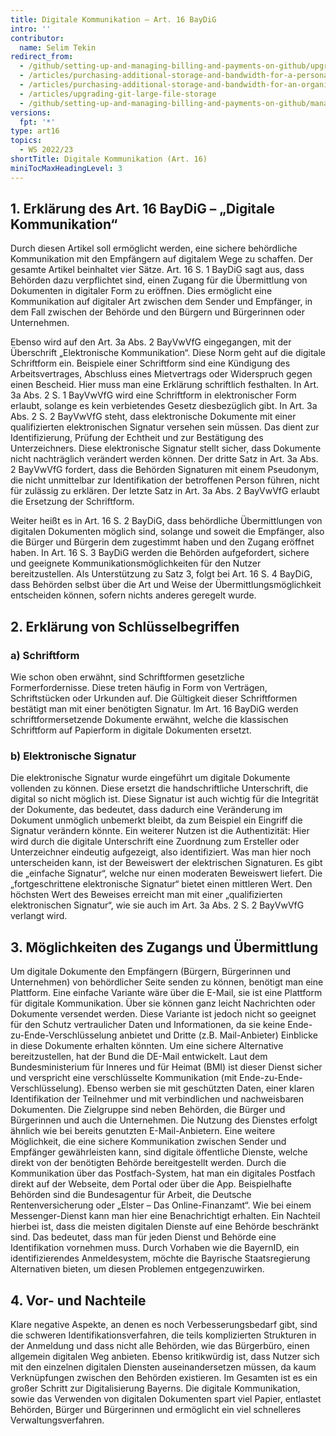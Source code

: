 ```yaml
---
title: Digitale Kommunikation – Art. 16 BayDiG 
intro: ''
contributor:
  name: Selim Tekin
redirect_from:
  - /github/setting-up-and-managing-billing-and-payments-on-github/upgrading-git-large-file-storage
  - /articles/purchasing-additional-storage-and-bandwidth-for-a-personal-account/
  - /articles/purchasing-additional-storage-and-bandwidth-for-an-organization/
  - /articles/upgrading-git-large-file-storage
  - /github/setting-up-and-managing-billing-and-payments-on-github/managing-billing-for-git-large-file-storage/upgrading-git-large-file-storage
versions:
  fpt: '*'
type: art16
topics:
  - WS 2022/23
shortTitle: Digitale Kommunikation (Art. 16) 
miniTocMaxHeadingLevel: 3
---
```


## 1.	Erklärung des Art. 16 BayDiG – „Digitale Kommunikation“
Durch diesen Artikel soll ermöglicht werden, eine sichere behördliche Kommunikation mit den Empfängern auf digitalem Wege zu schaffen. Der gesamte Artikel beinhaltet vier Sätze. Art. 16 S. 1 BayDiG sagt aus, dass Behörden dazu verpflichtet sind, einen Zugang für die Übermittlung von Dokumenten in digitaler Form zu eröffnen. Dies ermöglicht eine Kommunikation auf digitaler Art zwischen dem Sender und Empfänger, in dem Fall zwischen der Behörde und den Bürgern und Bürgerinnen oder Unternehmen.
 
Ebenso wird auf den Art. 3a Abs. 2 BayVwVfG eingegangen, mit der Überschrift „Elektronische Kommunikation“. Diese Norm geht auf die digitale Schriftform ein. Beispiele einer Schriftform sind eine Kündigung des Arbeitsvertrages, Abschluss eines Mietvertrags oder Widerspruch gegen einen Bescheid. Hier muss man eine Erklärung schriftlich festhalten. In Art. 3a Abs. 2 S. 1 BayVwVfG wird eine Schriftform in elektronischer Form erlaubt, solange es kein verbietendes Gesetz diesbezüglich gibt. 
In Art. 3a Abs. 2 S. 2 BayVwVfG steht, dass elektronische Dokumente mit einer qualifizierten elektronischen Signatur versehen sein müssen. Das dient zur Identifizierung, Prüfung der Echtheit und zur Bestätigung des Unterzeichners. Diese elektronische Signatur stellt sicher, dass Dokumente nicht nachträglich verändert werden können. Der dritte Satz in Art. 3a Abs. 2 BayVwVfG fordert, dass die Behörden Signaturen mit einem Pseudonym, die nicht unmittelbar zur Identifikation der betroffenen Person führen, nicht für zulässig zu erklären. Der letzte Satz in Art. 3a Abs. 2 BayVwVfG erlaubt die Ersetzung der Schriftform.

Weiter heißt es in Art. 16 S. 2 BayDiG, dass behördliche Übermittlungen von digitalen Dokumenten möglich sind, solange und soweit die Empfänger, also die Bürger und Bürgerin dem zugestimmt haben und den Zugang eröffnet haben. In Art. 16 S. 3 BayDiG werden die Behörden aufgefordert, sichere und geeignete Kommunikationsmöglichkeiten für den Nutzer bereitzustellen. Als Unterstützung zu Satz 3, folgt bei Art. 16 S.  4 BayDiG, dass Behörden selbst über die Art und Weise der Übermittlungsmöglichkeit entscheiden können, sofern nichts anderes geregelt wurde. 

## 2.	Erklärung von Schlüsselbegriffen
### a)	Schriftform 
Wie schon oben erwähnt, sind Schriftformen gesetzliche Formerfordernisse. Diese treten häufig in Form von Verträgen, Schriftstücken oder Urkunden auf. Die Gültigkeit dieser Schriftformen bestätigt man mit einer benötigten Signatur. Im Art. 16 BayDiG werden schriftformersetzende Dokumente erwähnt, welche die klassischen Schriftform auf Papierform in digitale Dokumenten ersetzt.

### b)	Elektronische Signatur
Die elektronische Signatur wurde eingeführt um digitale Dokumente vollenden zu können. Diese ersetzt die handschriftliche Unterschrift, die digital so nicht möglich ist. Diese Signatur ist auch wichtig für die Integrität der Dokumente, das bedeutet, dass dadurch eine Veränderung im Dokument unmöglich unbemerkt bleibt, da zum Beispiel  ein Eingriff die Signatur verändern könnte. Ein weiterer Nutzen ist die Authentizität: Hier wird durch die digitale Unterschrift eine Zuordnung zum Ersteller oder Unterzeichner eindeutig aufgezeigt, also identifiziert. Was man hier noch unterscheiden kann, ist der Beweiswert der elektrischen Signaturen. Es gibt die „einfache Signatur“, welche nur einen moderaten Beweiswert liefert. Die „fortgeschrittene elektronische Signatur“ bietet einen mittleren Wert. Den höchsten Wert des Beweises erreicht man mit einer „qualifizierten elektronischen Signatur“, wie sie auch im Art. 3a Abs. 2 S. 2  BayVwVfG verlangt wird.

## 3.	Möglichkeiten des Zugangs und Übermittlung 
Um digitale Dokumente den Empfängern (Bürgern, Bürgerinnen und Unternehmen) von behördlicher Seite senden zu können, benötigt man eine Plattform.
Eine einfache Variante wäre über die E-Mail, sie ist eine Plattform für digitale  Kommunikation. Über sie können ganz leicht Nachrichten oder Dokumente versendet werden. Diese Variante ist jedoch nicht so geeignet für den Schutz vertraulicher Daten und Informationen, da sie keine Ende-zu-Ende-Verschlüsselung anbietet und Dritte (z.B. Mail-Anbieter) Einblicke in diese Dokumente erhalten könnten. Um eine sichere Alternative bereitzustellen, hat der Bund die DE-Mail entwickelt. Laut dem Bundesministerium für Inneres und für Heimat (BMI) ist dieser Dienst sicher und verspricht eine verschlüsselte Kommunikation (mit Ende-zu-Ende-Verschlüsselung). Ebenso werben sie mit geschützten Daten, einer klaren Identifikation der Teilnehmer und mit verbindlichen und nachweisbaren Dokumenten. Die Zielgruppe sind neben Behörden, die Bürger und Bürgerinnen und auch die Unternehmen.  Die Nutzung des Dienstes erfolgt ähnlich wie bei bereits genutzten E-Mail-Anbietern.
Eine weitere Möglichkeit, die eine sichere Kommunikation zwischen Sender und Empfänger gewährleisten kann, sind digitale öffentliche Dienste, welche direkt von der benötigten Behörde bereitgestellt werden. Durch die Kommunikation über das Postfach-System, hat man ein digitales Postfach direkt auf der Webseite, dem Portal oder über die App. Beispielhafte Behörden sind die Bundesagentur für Arbeit, die Deutsche Rentenversicherung oder „Elster – Das Online-Finanzamt“. Wie bei einem Messenger-Dienst kann man hier eine Benachrichtigt erhalten. Ein Nachteil hierbei ist, dass die meisten digitalen Dienste auf eine Behörde beschränkt sind. Das bedeutet, dass man für jeden Dienst und Behörde eine Identifikation vornehmen muss. Durch Vorhaben wie die  BayernID, ein identifizierendes Anmeldesystem, möchte die Bayrische Staatsregierung Alternativen bieten, um diesen Problemen entgegenzuwirken. 

## 4.	Vor- und Nachteile
Klare negative Aspekte, an denen es noch Verbesserungsbedarf gibt, sind die schweren Identifikationsverfahren, die teils komplizierten Strukturen in der Anmeldung und dass nicht alle Behörden, wie das Bürgerbüro, einen allgemein digitalen Weg anbieten. Ebenso kritikwürdig ist, dass Nutzer sich mit den einzelnen digitalen Diensten auseinandersetzen müssen, da kaum Verknüpfungen zwischen den Behörden existieren. 
Im Gesamten ist es ein großer Schritt zur Digitalisierung Bayerns. Die digitale Kommunikation, sowie das Verwenden von digitalen Dokumenten spart viel Papier, entlastet Behörden, Bürger und Bürgerinnen und ermöglicht ein viel schnelleres Verwaltungsverfahren.

